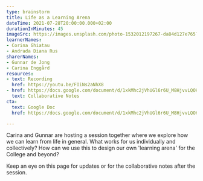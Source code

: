 ```yaml
---
type: brainstorm
title: Life as a Learning Arena
dateTime: 2021-07-28T20:00:00.000+02:00
durationInMinutes: 45
imageSrc: https://images.unsplash.com/photo-1532012197267-da84d127e765?ixid=MnwxMjA3fDB8MHxwaG90by1wYWdlfHx8fGVufDB8fHx8&ixlib=rb-1.2.1&auto=format&fit=crop&w=668&q=80
learnerNames:
- Corina Ghiatau
- Andrada Diana Rus
sharerNames:
- Gunnar de Jong
- Carina Enggård
resources:
- text: Recording
  href: https://youtu.be/FIiNs2aNhX8
- href: https://docs.google.com/document/d/1xkMhc2jVhUGl6r6U_M8HjvvLQOHo7VQ7Nw-BsHHLSEU/edit#
  text: Collaborative Notes
cta:
  text: Google Doc
  href: https://docs.google.com/document/d/1xkMhc2jVhUGl6r6U_M8HjvvLQOHo7VQ7Nw-BsHHLSEU/edit#

---
```

Carina and Gunnar are hosting a session together where we explore how we can learn from life in general. What works for us individually and collectively? How can we use this to design our own 'learning arena' for the College and beyond?

Keep an eye on this page for updates or for the collaborative notes after the session.